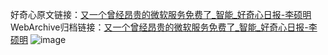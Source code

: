好奇心原文链接：[又一个曾经昂贵的微软服务免费了_智能_好奇心日报-李硕明](https://www.qdaily.com/articles/6209.html)
WebArchive归档链接：[又一个曾经昂贵的微软服务免费了_智能_好奇心日报-李硕明](http://web.archive.org/web/20190623170101/https://www.qdaily.com/articles/6209.html)
![image](http://ww3.sinaimg.cn/large/007d5XDply1g3whgbcgkuj30u02upb1h)